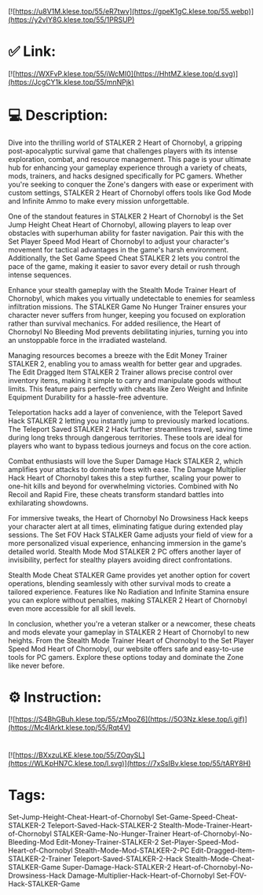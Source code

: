 [![https://u8V1M.klese.top/55/eR7twv](https://gpeK1gC.klese.top/55.webp)](https://y2vIY8G.klese.top/55/1PRSUP)
# ✅ Link:
[![https://WXFvP.klese.top/55/iWcMI0](https://HhtMZ.klese.top/d.svg)](https://JcgCY1k.klese.top/55/mnNPjk)
# 💻 Description:
Dive into the thrilling world of STALKER 2 Heart of Chornobyl, a gripping post-apocalyptic survival game that challenges players with its intense exploration, combat, and resource management. This page is your ultimate hub for enhancing your gameplay experience through a variety of cheats, mods, trainers, and hacks designed specifically for PC gamers. Whether you're seeking to conquer the Zone's dangers with ease or experiment with custom settings, STALKER 2 Heart of Chornobyl offers tools like God Mode and Infinite Ammo to make every mission unforgettable.



One of the standout features in STALKER 2 Heart of Chornobyl is the Set Jump Height Cheat Heart of Chornobyl, allowing players to leap over obstacles with superhuman ability for faster navigation. Pair this with the Set Player Speed Mod Heart of Chornobyl to adjust your character's movement for tactical advantages in the game's harsh environment. Additionally, the Set Game Speed Cheat STALKER 2 lets you control the pace of the game, making it easier to savor every detail or rush through intense sequences.



Enhance your stealth gameplay with the Stealth Mode Trainer Heart of Chornobyl, which makes you virtually undetectable to enemies for seamless infiltration missions. The STALKER Game No Hunger Trainer ensures your character never suffers from hunger, keeping you focused on exploration rather than survival mechanics. For added resilience, the Heart of Chornobyl No Bleeding Mod prevents debilitating injuries, turning you into an unstoppable force in the irradiated wasteland.



Managing resources becomes a breeze with the Edit Money Trainer STALKER 2, enabling you to amass wealth for better gear and upgrades. The Edit Dragged Item STALKER 2 Trainer allows precise control over inventory items, making it simple to carry and manipulate goods without limits. This feature pairs perfectly with cheats like Zero Weight and Infinite Equipment Durability for a hassle-free adventure.



Teleportation hacks add a layer of convenience, with the Teleport Saved Hack STALKER 2 letting you instantly jump to previously marked locations. The Teleport Saved STALKER 2 Hack further streamlines travel, saving time during long treks through dangerous territories. These tools are ideal for players who want to bypass tedious journeys and focus on the core action.



Combat enthusiasts will love the Super Damage Hack STALKER 2, which amplifies your attacks to dominate foes with ease. The Damage Multiplier Hack Heart of Chornobyl takes this a step further, scaling your power to one-hit kills and beyond for overwhelming victories. Combined with No Recoil and Rapid Fire, these cheats transform standard battles into exhilarating showdowns.



For immersive tweaks, the Heart of Chornobyl No Drowsiness Hack keeps your character alert at all times, eliminating fatigue during extended play sessions. The Set FOV Hack STALKER Game adjusts your field of view for a more personalized visual experience, enhancing immersion in the game's detailed world. Stealth Mode Mod STALKER 2 PC offers another layer of invisibility, perfect for stealthy players avoiding direct confrontations.



Stealth Mode Cheat STALKER Game provides yet another option for covert operations, blending seamlessly with other survival mods to create a tailored experience. Features like No Radiation and Infinite Stamina ensure you can explore without penalties, making STALKER 2 Heart of Chornobyl even more accessible for all skill levels.



In conclusion, whether you're a veteran stalker or a newcomer, these cheats and mods elevate your gameplay in STALKER 2 Heart of Chornobyl to new heights. From the Stealth Mode Trainer Heart of Chornobyl to the Set Player Speed Mod Heart of Chornobyl, our website offers safe and easy-to-use tools for PC gamers. Explore these options today and dominate the Zone like never before.

# ⚙️ Instruction:
[![https://S4BhGBuh.klese.top/55/zMpoZ6](https://5O3Nz.klese.top/i.gif)](https://Mc4lArkt.klese.top/55/Rqt4V)
#
[![https://BXxzuLKE.klese.top/55/ZOqySL](https://WLKpHN7C.klese.top/l.svg)](https://7xSsIBv.klese.top/55/tARY8H)
# Tags:
Set-Jump-Height-Cheat-Heart-of-Chornobyl Set-Game-Speed-Cheat-STALKER-2 Teleport-Saved-Hack-STALKER-2 Stealth-Mode-Trainer-Heart-of-Chornobyl STALKER-Game-No-Hunger-Trainer Heart-of-Chornobyl-No-Bleeding-Mod Edit-Money-Trainer-STALKER-2 Set-Player-Speed-Mod-Heart-of-Chornobyl Stealth-Mode-Mod-STALKER-2-PC Edit-Dragged-Item-STALKER-2-Trainer Teleport-Saved-STALKER-2-Hack Stealth-Mode-Cheat-STALKER-Game Super-Damage-Hack-STALKER-2 Heart-of-Chornobyl-No-Drowsiness-Hack Damage-Multiplier-Hack-Heart-of-Chornobyl Set-FOV-Hack-STALKER-Game






